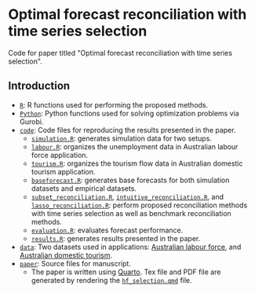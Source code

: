 # Optimal forecast reconciliation with time series selection

Code for paper titled "Optimal forecast reconciliation with time series selection".

## Introduction

- [`R`](R): R functions used for performing the proposed methods.
- [`Python`](Python): Python functions used for solving optimization problems via Gurobi.
- [`code`](code): Code files for reproducing the results presented in the paper.
  - [`simulation.R`](code/simulation.R): generates simulation data for two setups.
  - [`labour.R`](code/labour.R): organizes the unemployment data in Australian labour force application.
  - [`tourism.R`](code/tourism.R): organizes the tourism flow data in Australian domestic tourism application.
  - [`baseforecast.R`](code/baseforecast.R): generates base forecasts for both simulation datasets and empirical datasets.
  - [`subset_reconciliation.R`](code/subset_reconciliation.R), [`intuitive_reconciliation.R`](code/intuitive_reconciliation.R), and [`lasso_reconciliation.R`](code/lasso_reconciliation.R): perform proposed reconciliation methods with time series selection as well as benchmark reconciliation methods.
  - [`evaluation.R`](code/evaluation.R): evaluates forecast performance.
  - [`results.R`](code/results.R): generates results presented in the paper.
- [`data`](data): Two datasets used in applications: [Australian labour force](data/labour.csv), and [Australian domestic tourism](data/tourism.csv).
- [`paper`](paper): Source files for manuscript.
  - The paper is written using [Quarto](https://quarto.org/). Tex file and PDF file are generated by rendering the [`hf_selection.qmd`](paper/hf_selection.qmd) file.